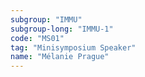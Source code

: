 ```yaml
---
subgroup: "IMMU"
subgroup-long: "IMMU-1"
code: "MS01"
tag: "Minisymposium Speaker"
name: "Mélanie Prague"
---
```

